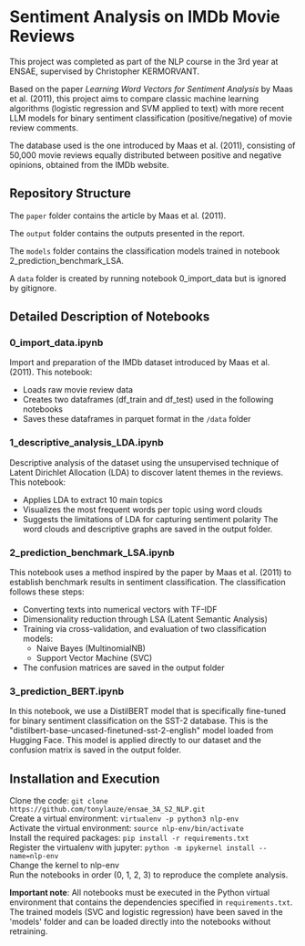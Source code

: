 # Sentiment Analysis on IMDb Movie Reviews

This project was completed as part of the NLP course in the 3rd year at ENSAE, supervised by Christopher KERMORVANT.

Based on the paper *Learning Word Vectors for Sentiment Analysis* by Maas et al. (2011), this project aims to compare classic machine learning algorithms (logistic regression and SVM applied to text) with more recent LLM models for binary sentiment classification (positive/negative) of movie review comments.

The database used is the one introduced by Maas et al. (2011), consisting of 50,000 movie reviews equally distributed between positive and negative opinions, obtained from the IMDb website.

## Repository Structure

The `paper` folder contains the article by Maas et al. (2011).

The `output` folder contains the outputs presented in the report.

The `models` folder contains the classification models trained in notebook 2_prediction_benchmark_LSA.

A `data` folder is created by running notebook 0_import_data but is ignored by gitignore.

## Detailed Description of Notebooks

### 0_import_data.ipynb
Import and preparation of the IMDb dataset introduced by Maas et al. (2011). This notebook:
- Loads raw movie review data
- Creates two dataframes (df_train and df_test) used in the following notebooks
- Saves these dataframes in parquet format in the `/data` folder

### 1_descriptive_analysis_LDA.ipynb
Descriptive analysis of the dataset using the unsupervised technique of Latent Dirichlet Allocation (LDA) to discover latent themes in the reviews. This notebook:
- Applies LDA to extract 10 main topics
- Visualizes the most frequent words per topic using word clouds
- Suggests the limitations of LDA for capturing sentiment polarity
The word clouds and descriptive graphs are saved in the output folder.

### 2_prediction_benchmark_LSA.ipynb
This notebook uses a method inspired by the paper by Maas et al. (2011) to establish benchmark results in sentiment classification. The classification follows these steps:
- Converting texts into numerical vectors with TF-IDF
- Dimensionality reduction through LSA (Latent Semantic Analysis)
- Training via cross-validation, and evaluation of two classification models:
  - Naive Bayes (MultinomialNB)
  - Support Vector Machine (SVC)
- The confusion matrices are saved in the output folder

### 3_prediction_BERT.ipynb
In this notebook, we use a DistilBERT model that is specifically fine-tuned for binary sentiment classification on the SST-2 database. This is the "distilbert-base-uncased-finetuned-sst-2-english" model loaded from Hugging Face.
This model is applied directly to our dataset and the confusion matrix is saved in the output folder.

## Installation and Execution

Clone the code: `git clone https://github.com/tonylauze/ensae_3A_S2_NLP.git`  
Create a virtual environment: `virtualenv -p python3 nlp-env`  
Activate the virtual environment: `source nlp-env/bin/activate`  
Install the required packages: `pip install -r requirements.txt`  
Register the virtualenv with jupyter: `python -m ipykernel install --name=nlp-env`  
Change the kernel to nlp-env  
Run the notebooks in order (0, 1, 2, 3) to reproduce the complete analysis.

**Important note**: All notebooks must be executed in the Python virtual environment that contains the dependencies specified in `requirements.txt`. The trained models (SVC and logistic regression) have been saved in the 'models' folder and can be loaded directly into the notebooks without retraining.